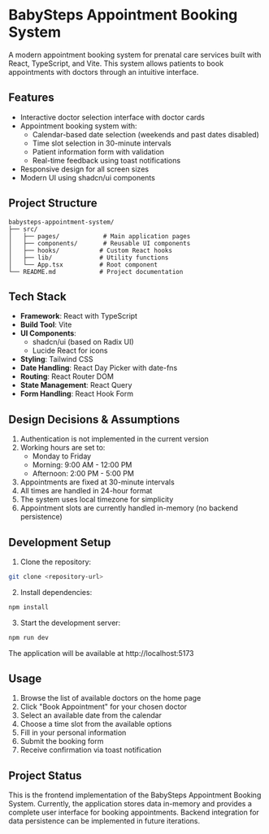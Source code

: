 
# BabySteps Appointment Booking System

A modern appointment booking system for prenatal care services built with React, TypeScript, and Vite. This system allows patients to book appointments with doctors through an intuitive interface.

## Features

- Interactive doctor selection interface with doctor cards
- Appointment booking system with:
  - Calendar-based date selection (weekends and past dates disabled)
  - Time slot selection in 30-minute intervals
  - Patient information form with validation
  - Real-time feedback using toast notifications
- Responsive design for all screen sizes
- Modern UI using shadcn/ui components

## Project Structure

```
babysteps-appointment-system/
├── src/
│   ├── pages/            # Main application pages
│   ├── components/       # Reusable UI components
│   ├── hooks/           # Custom React hooks
│   ├── lib/             # Utility functions
│   └── App.tsx          # Root component
└── README.md            # Project documentation
```

## Tech Stack

- **Framework**: React with TypeScript
- **Build Tool**: Vite
- **UI Components**: 
  - shadcn/ui (based on Radix UI)
  - Lucide React for icons
- **Styling**: Tailwind CSS
- **Date Handling**: React Day Picker with date-fns
- **Routing**: React Router DOM
- **State Management**: React Query
- **Form Handling**: React Hook Form

## Design Decisions & Assumptions

1. Authentication is not implemented in the current version
2. Working hours are set to:
   - Monday to Friday
   - Morning: 9:00 AM - 12:00 PM
   - Afternoon: 2:00 PM - 5:00 PM
3. Appointments are fixed at 30-minute intervals
4. All times are handled in 24-hour format
5. The system uses local timezone for simplicity
6. Appointment slots are currently handled in-memory (no backend persistence)

## Development Setup

1. Clone the repository:
```bash
git clone <repository-url>
```

2. Install dependencies:
```bash
npm install
```

3. Start the development server:
```bash
npm run dev
```

The application will be available at http://localhost:5173

## Usage

1. Browse the list of available doctors on the home page
2. Click "Book Appointment" for your chosen doctor
3. Select an available date from the calendar
4. Choose a time slot from the available options
5. Fill in your personal information
6. Submit the booking form
7. Receive confirmation via toast notification

## Project Status

This is the frontend implementation of the BabySteps Appointment Booking System. Currently, the application stores data in-memory and provides a complete user interface for booking appointments. Backend integration for data persistence can be implemented in future iterations.

